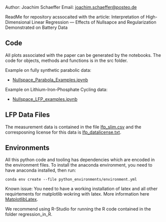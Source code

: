 Author: Joachim Schaeffer
Email: joachim.schaeffer@posteo.de

ReadMe for repository acssocaited with the article: 
Interpretation of High-Dimensional Linear Regression — Effects of Nullsapce and Regularization Demonstrated on Battery Data

## Code

All plots associated with the paper can be generated by the notebooks. 
The code for objects, methods and functions is in the src folder.

Example on fully synthetic parabolic data:
- [Nullspace_Parabola_Examples.ipynb](Nullspace_Parabola_Examples.ipynb)

Example on Lithium-Iron-Phosphate Cycling data:
- [Nullspace_LFP_examples.ipynb](Nullspace_LFP_examples.ipynb)

## LFP Data Files

The measurement data is contained in the file [lfp_slim.csv](lfp_slim.csv) and the corresposning license for this data is [lfp_datalicense.txt](lfp_datalicense.txt).

## Environments

All this python code and tooling has dependencies which are encoded in the environment files. 
To install the anaconda environment, you need to have anaconda installed, then run:
```shell
conda env create --file python_environments/environment.yml
```
Known issue: You need to have a working installation of latex and all other requirtements for matplotlib wokring with latex. 
More information here [MatplotlibLatex](https://matplotlib.org/stable/tutorials/text/usetex.html).

We recommend using R-Studio for running the R code contained in the folder regression_in_R. 
